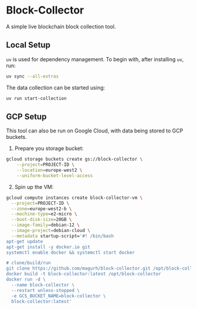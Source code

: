 # Block-Collector

A simple live blockchain block collection tool.

## Local Setup

`uv` is used for dependency management.
To begin with, after installing `uv`, run:

```bash
uv sync --all-extras
```

The data collection can be started using:

```bash
uv run start-collection
```

## GCP Setup

This tool can also be run on Google Cloud, with data being stored to GCP buckets.

1. Prepare you storage bucket:

```bash
gcloud storage buckets create gs://block-collector \
    --project=PROJECT-ID \
    --location=europe-west2 \
    --uniform-bucket-level-access
```

2. Spin up the VM:

```bash
gcloud compute instances create block-collector-vm \
  --project=PROJECT-ID \
  --zone=europe-west2-b \
  --machine-type=e2-micro \
  --boot-disk-size=20GB \
  --image-family=debian-12 \
  --image-project=debian-cloud \
  --metadata startup-script='#! /bin/bash
apt-get update
apt-get install -y docker.io git
systemctl enable docker && systemctl start docker

# clone/build/run
git clone https://github.com/magurh/block-collector.git /opt/block-collector
docker build -t block-collector:latest /opt/block-collector
docker run -d \
  --name block-collector \
  --restart unless-stopped \
  -e GCS_BUCKET_NAME=block-collector \
  block-collector:latest'
```
